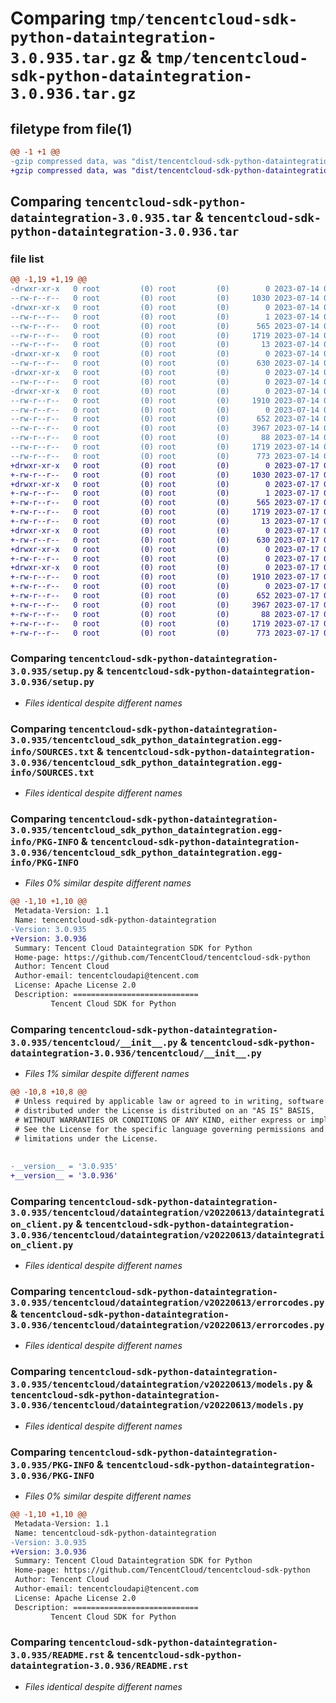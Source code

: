 # Comparing `tmp/tencentcloud-sdk-python-dataintegration-3.0.935.tar.gz` & `tmp/tencentcloud-sdk-python-dataintegration-3.0.936.tar.gz`

## filetype from file(1)

```diff
@@ -1 +1 @@
-gzip compressed data, was "dist/tencentcloud-sdk-python-dataintegration-3.0.935.tar", last modified: Fri Jul 14 00:21:49 2023, max compression
+gzip compressed data, was "dist/tencentcloud-sdk-python-dataintegration-3.0.936.tar", last modified: Mon Jul 17 00:22:51 2023, max compression
```

## Comparing `tencentcloud-sdk-python-dataintegration-3.0.935.tar` & `tencentcloud-sdk-python-dataintegration-3.0.936.tar`

### file list

```diff
@@ -1,19 +1,19 @@
-drwxr-xr-x   0 root         (0) root         (0)        0 2023-07-14 00:21:49.000000 tencentcloud-sdk-python-dataintegration-3.0.935/
--rw-r--r--   0 root         (0) root         (0)     1030 2023-07-14 00:21:49.000000 tencentcloud-sdk-python-dataintegration-3.0.935/setup.py
-drwxr-xr-x   0 root         (0) root         (0)        0 2023-07-14 00:21:49.000000 tencentcloud-sdk-python-dataintegration-3.0.935/tencentcloud_sdk_python_dataintegration.egg-info/
--rw-r--r--   0 root         (0) root         (0)        1 2023-07-14 00:21:49.000000 tencentcloud-sdk-python-dataintegration-3.0.935/tencentcloud_sdk_python_dataintegration.egg-info/dependency_links.txt
--rw-r--r--   0 root         (0) root         (0)      565 2023-07-14 00:21:49.000000 tencentcloud-sdk-python-dataintegration-3.0.935/tencentcloud_sdk_python_dataintegration.egg-info/SOURCES.txt
--rw-r--r--   0 root         (0) root         (0)     1719 2023-07-14 00:21:49.000000 tencentcloud-sdk-python-dataintegration-3.0.935/tencentcloud_sdk_python_dataintegration.egg-info/PKG-INFO
--rw-r--r--   0 root         (0) root         (0)       13 2023-07-14 00:21:49.000000 tencentcloud-sdk-python-dataintegration-3.0.935/tencentcloud_sdk_python_dataintegration.egg-info/top_level.txt
-drwxr-xr-x   0 root         (0) root         (0)        0 2023-07-14 00:21:49.000000 tencentcloud-sdk-python-dataintegration-3.0.935/tencentcloud/
--rw-r--r--   0 root         (0) root         (0)      630 2023-07-14 00:21:49.000000 tencentcloud-sdk-python-dataintegration-3.0.935/tencentcloud/__init__.py
-drwxr-xr-x   0 root         (0) root         (0)        0 2023-07-14 00:21:49.000000 tencentcloud-sdk-python-dataintegration-3.0.935/tencentcloud/dataintegration/
--rw-r--r--   0 root         (0) root         (0)        0 2023-07-14 00:21:49.000000 tencentcloud-sdk-python-dataintegration-3.0.935/tencentcloud/dataintegration/__init__.py
-drwxr-xr-x   0 root         (0) root         (0)        0 2023-07-14 00:21:49.000000 tencentcloud-sdk-python-dataintegration-3.0.935/tencentcloud/dataintegration/v20220613/
--rw-r--r--   0 root         (0) root         (0)     1910 2023-07-14 00:21:49.000000 tencentcloud-sdk-python-dataintegration-3.0.935/tencentcloud/dataintegration/v20220613/dataintegration_client.py
--rw-r--r--   0 root         (0) root         (0)        0 2023-07-14 00:21:49.000000 tencentcloud-sdk-python-dataintegration-3.0.935/tencentcloud/dataintegration/v20220613/__init__.py
--rw-r--r--   0 root         (0) root         (0)      652 2023-07-14 00:21:49.000000 tencentcloud-sdk-python-dataintegration-3.0.935/tencentcloud/dataintegration/v20220613/errorcodes.py
--rw-r--r--   0 root         (0) root         (0)     3967 2023-07-14 00:21:49.000000 tencentcloud-sdk-python-dataintegration-3.0.935/tencentcloud/dataintegration/v20220613/models.py
--rw-r--r--   0 root         (0) root         (0)       88 2023-07-14 00:21:49.000000 tencentcloud-sdk-python-dataintegration-3.0.935/setup.cfg
--rw-r--r--   0 root         (0) root         (0)     1719 2023-07-14 00:21:49.000000 tencentcloud-sdk-python-dataintegration-3.0.935/PKG-INFO
--rw-r--r--   0 root         (0) root         (0)      773 2023-07-14 00:21:49.000000 tencentcloud-sdk-python-dataintegration-3.0.935/README.rst
+drwxr-xr-x   0 root         (0) root         (0)        0 2023-07-17 00:22:51.000000 tencentcloud-sdk-python-dataintegration-3.0.936/
+-rw-r--r--   0 root         (0) root         (0)     1030 2023-07-17 00:22:51.000000 tencentcloud-sdk-python-dataintegration-3.0.936/setup.py
+drwxr-xr-x   0 root         (0) root         (0)        0 2023-07-17 00:22:51.000000 tencentcloud-sdk-python-dataintegration-3.0.936/tencentcloud_sdk_python_dataintegration.egg-info/
+-rw-r--r--   0 root         (0) root         (0)        1 2023-07-17 00:22:51.000000 tencentcloud-sdk-python-dataintegration-3.0.936/tencentcloud_sdk_python_dataintegration.egg-info/dependency_links.txt
+-rw-r--r--   0 root         (0) root         (0)      565 2023-07-17 00:22:51.000000 tencentcloud-sdk-python-dataintegration-3.0.936/tencentcloud_sdk_python_dataintegration.egg-info/SOURCES.txt
+-rw-r--r--   0 root         (0) root         (0)     1719 2023-07-17 00:22:51.000000 tencentcloud-sdk-python-dataintegration-3.0.936/tencentcloud_sdk_python_dataintegration.egg-info/PKG-INFO
+-rw-r--r--   0 root         (0) root         (0)       13 2023-07-17 00:22:51.000000 tencentcloud-sdk-python-dataintegration-3.0.936/tencentcloud_sdk_python_dataintegration.egg-info/top_level.txt
+drwxr-xr-x   0 root         (0) root         (0)        0 2023-07-17 00:22:51.000000 tencentcloud-sdk-python-dataintegration-3.0.936/tencentcloud/
+-rw-r--r--   0 root         (0) root         (0)      630 2023-07-17 00:22:51.000000 tencentcloud-sdk-python-dataintegration-3.0.936/tencentcloud/__init__.py
+drwxr-xr-x   0 root         (0) root         (0)        0 2023-07-17 00:22:51.000000 tencentcloud-sdk-python-dataintegration-3.0.936/tencentcloud/dataintegration/
+-rw-r--r--   0 root         (0) root         (0)        0 2023-07-17 00:22:51.000000 tencentcloud-sdk-python-dataintegration-3.0.936/tencentcloud/dataintegration/__init__.py
+drwxr-xr-x   0 root         (0) root         (0)        0 2023-07-17 00:22:51.000000 tencentcloud-sdk-python-dataintegration-3.0.936/tencentcloud/dataintegration/v20220613/
+-rw-r--r--   0 root         (0) root         (0)     1910 2023-07-17 00:22:51.000000 tencentcloud-sdk-python-dataintegration-3.0.936/tencentcloud/dataintegration/v20220613/dataintegration_client.py
+-rw-r--r--   0 root         (0) root         (0)        0 2023-07-17 00:22:51.000000 tencentcloud-sdk-python-dataintegration-3.0.936/tencentcloud/dataintegration/v20220613/__init__.py
+-rw-r--r--   0 root         (0) root         (0)      652 2023-07-17 00:22:51.000000 tencentcloud-sdk-python-dataintegration-3.0.936/tencentcloud/dataintegration/v20220613/errorcodes.py
+-rw-r--r--   0 root         (0) root         (0)     3967 2023-07-17 00:22:51.000000 tencentcloud-sdk-python-dataintegration-3.0.936/tencentcloud/dataintegration/v20220613/models.py
+-rw-r--r--   0 root         (0) root         (0)       88 2023-07-17 00:22:51.000000 tencentcloud-sdk-python-dataintegration-3.0.936/setup.cfg
+-rw-r--r--   0 root         (0) root         (0)     1719 2023-07-17 00:22:51.000000 tencentcloud-sdk-python-dataintegration-3.0.936/PKG-INFO
+-rw-r--r--   0 root         (0) root         (0)      773 2023-07-17 00:22:51.000000 tencentcloud-sdk-python-dataintegration-3.0.936/README.rst
```

### Comparing `tencentcloud-sdk-python-dataintegration-3.0.935/setup.py` & `tencentcloud-sdk-python-dataintegration-3.0.936/setup.py`

 * *Files identical despite different names*

### Comparing `tencentcloud-sdk-python-dataintegration-3.0.935/tencentcloud_sdk_python_dataintegration.egg-info/SOURCES.txt` & `tencentcloud-sdk-python-dataintegration-3.0.936/tencentcloud_sdk_python_dataintegration.egg-info/SOURCES.txt`

 * *Files identical despite different names*

### Comparing `tencentcloud-sdk-python-dataintegration-3.0.935/tencentcloud_sdk_python_dataintegration.egg-info/PKG-INFO` & `tencentcloud-sdk-python-dataintegration-3.0.936/tencentcloud_sdk_python_dataintegration.egg-info/PKG-INFO`

 * *Files 0% similar despite different names*

```diff
@@ -1,10 +1,10 @@
 Metadata-Version: 1.1
 Name: tencentcloud-sdk-python-dataintegration
-Version: 3.0.935
+Version: 3.0.936
 Summary: Tencent Cloud Dataintegration SDK for Python
 Home-page: https://github.com/TencentCloud/tencentcloud-sdk-python
 Author: Tencent Cloud
 Author-email: tencentcloudapi@tencent.com
 License: Apache License 2.0
 Description: ============================
         Tencent Cloud SDK for Python
```

### Comparing `tencentcloud-sdk-python-dataintegration-3.0.935/tencentcloud/__init__.py` & `tencentcloud-sdk-python-dataintegration-3.0.936/tencentcloud/__init__.py`

 * *Files 1% similar despite different names*

```diff
@@ -10,8 +10,8 @@
 # Unless required by applicable law or agreed to in writing, software
 # distributed under the License is distributed on an "AS IS" BASIS,
 # WITHOUT WARRANTIES OR CONDITIONS OF ANY KIND, either express or implied.
 # See the License for the specific language governing permissions and
 # limitations under the License.
 
 
-__version__ = '3.0.935'
+__version__ = '3.0.936'
```

### Comparing `tencentcloud-sdk-python-dataintegration-3.0.935/tencentcloud/dataintegration/v20220613/dataintegration_client.py` & `tencentcloud-sdk-python-dataintegration-3.0.936/tencentcloud/dataintegration/v20220613/dataintegration_client.py`

 * *Files identical despite different names*

### Comparing `tencentcloud-sdk-python-dataintegration-3.0.935/tencentcloud/dataintegration/v20220613/errorcodes.py` & `tencentcloud-sdk-python-dataintegration-3.0.936/tencentcloud/dataintegration/v20220613/errorcodes.py`

 * *Files identical despite different names*

### Comparing `tencentcloud-sdk-python-dataintegration-3.0.935/tencentcloud/dataintegration/v20220613/models.py` & `tencentcloud-sdk-python-dataintegration-3.0.936/tencentcloud/dataintegration/v20220613/models.py`

 * *Files identical despite different names*

### Comparing `tencentcloud-sdk-python-dataintegration-3.0.935/PKG-INFO` & `tencentcloud-sdk-python-dataintegration-3.0.936/PKG-INFO`

 * *Files 0% similar despite different names*

```diff
@@ -1,10 +1,10 @@
 Metadata-Version: 1.1
 Name: tencentcloud-sdk-python-dataintegration
-Version: 3.0.935
+Version: 3.0.936
 Summary: Tencent Cloud Dataintegration SDK for Python
 Home-page: https://github.com/TencentCloud/tencentcloud-sdk-python
 Author: Tencent Cloud
 Author-email: tencentcloudapi@tencent.com
 License: Apache License 2.0
 Description: ============================
         Tencent Cloud SDK for Python
```

### Comparing `tencentcloud-sdk-python-dataintegration-3.0.935/README.rst` & `tencentcloud-sdk-python-dataintegration-3.0.936/README.rst`

 * *Files identical despite different names*

